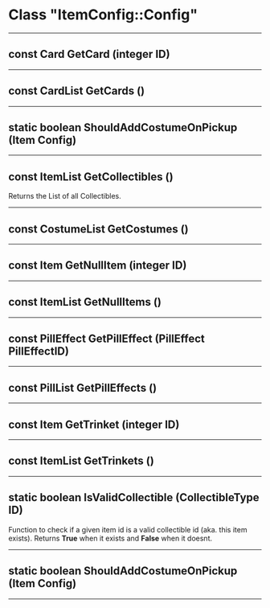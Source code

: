 # Class "ItemConfig::Config"
___ 
## const Card GetCard (integer ID)

___ 
## const CardList GetCards ()

___ 
## static boolean ShouldAddCostumeOnPickup (Item Config)

___ 
## const ItemList GetCollectibles ()

Returns the List of all Collectibles. 
___ 
## const CostumeList GetCostumes ()

___ 
## const Item GetNullItem (integer ID)

___ 
## const ItemList GetNullItems ()

___ 
## const PillEffect GetPillEffect (PillEffect PillEffectID)

___ 
## const PillList GetPillEffects ()

___ 
## const Item GetTrinket (integer ID)

___ 
## const ItemList GetTrinkets ()

___ 
## static boolean IsValidCollectible (CollectibleType ID)

Function to check if a given item id is a valid collectible id (aka. this item exists). Returns **True** when it exists and **False** when it doesnt.
___ 
## static boolean ShouldAddCostumeOnPickup (Item Config)

___ 
